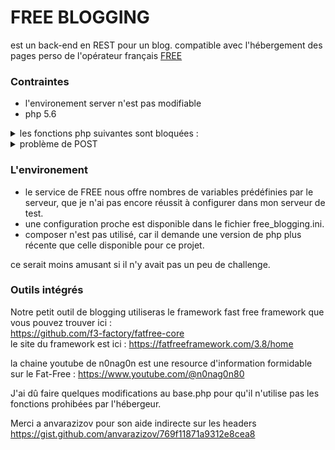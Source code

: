 # FREE BLOGGING
est un back-end en REST pour un blog.
compatible avec l'hébergement des pages perso de l'opérateur français [FREE](https://www.free.fr)



### Contraintes
* l'environement server n'est pas modifiable
* php 5.6 
<details>
 <summary> les fonctions php suivantes sont bloquées : </summary>
 
| -                | -                    | -                | -                     |
| :---:            | :---:                | :---:            | :---:                 |
| chown            | chmod                | get_current_user | php_uname             |
| putenv           | set_time_limit       | getmyuid         | getmypid              |
| dl               | ini_alter            | ini_restore      | realpath              |
| tmpfile          | link                 | shell_exec       | proc_open             |
| chroot           | sleep                | usleep           | umask                 |
| set_include_path | restore_include_path | ini_set          | exec                  |
| passthru         | system               | popen            | pclose                |
| leak             | mysql_list_dbs       | listen           | chgrp                 |
| disk_total_space | disk_free_space      | rmdir            | openlog               |
| closelog         | syslog               | flock            | socket_create_listen  |
| socket_accept    | socket_listen        | symlink          | setlocale             |
| imagerotate      | -                    | -                | -                     |

[Source](https://assistance.free.fr/articles/pages-perso-php-et-fonctions-desactivees-chez-free-653)
</details>
<details><summary>  problème de POST </summary>
    Il est impossible d'utiliser les requêtes POST en RAW.
Car celà provoque l'affichage d'une erreur serveur lié à la deprecation de la fonctionnalité d'auto-remplissage des post raw avec un body vides, erreur qui apparait même quand la requête à un body non vide.
les autre requêtes GET, PUT, PATCH, DELETE ne sont pas affectées par ce problème n'est qu'une erreur de configuration du serveur, erreur pardonnable, les API REST n'étaient pas à la mode lors de la mise en ligne des serveurs.

celà pourrait être corrigé en ajoutant la ligne 
always_populate_raw_post_data = -1
dans le php.ini du serveur et un redémarrage.
Mais le esrvice de gestion des pages persos de FREE ne répond pas au demandes des utilisateurs on vas devoir se passer de cette solution.
</details>



### L'environement 
- le service de FREE nous offre nombres de variables prédéfinies par le serveur, que je n'ai pas encore réussit à configurer dans mon serveur de test.
- une configuration proche est disponible dans le fichier free_blogging.ini.
- composer n'est pas utilisé, car il demande une version de php plus récente que celle disponible pour ce projet.


ce serait moins amusant si il n'y avait pas un peu de challenge.
### Outils intégrés
Notre petit outil de blogging utiliseras le framework fast free framework que vous pouvez trouver ici :<br />
 https://github.com/f3-factory/fatfree-core <br />
le site du framework est ici :
https://fatfreeframework.com/3.8/home <br />

la chaine youtube de n0nag0n est une resource d'information formidable sur le Fat-Free :
https://www.youtube.com/@n0nag0n80 <br />

J'ai dû faire quelques modifications au base.php pour qu'il n'utilise pas les fonctions prohibées par l'hébergeur.<br />

Merci a anvarazizov pour son aide indirecte sur les headers
https://gist.github.com/anvarazizov/769f11871a9312e8cea8 
